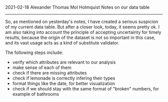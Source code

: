 2021-02-18
Alexander Thomas Mol Holmquist
Notes on our data table

--------------------------------------------------------------------

So, as mentioned on yesterday's notes, I have created a serious
suspicion of my current data table. But after a closer look, today,
it seems pretty ok. I am also taking into account the principle of
accepting uncertainty for timely results, because the origin of the
dataset is not so important in this case, and its vast usage acts as
a kind of substitute validator.

The following steps include:

- verify which attributes are relevant to our analysis
- make sense of each of them
- check if there are missing attributes
- check if lemonade is correctly infering their types
- format things like the date, for better visualization
- check if we should stay with the same format of "broken" numbers,
  for example of bathrooms
